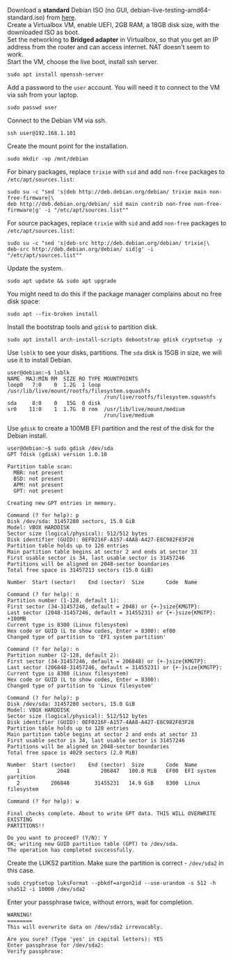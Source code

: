 Download a __standard__ Debian ISO (no GUI, debian-live-testing-amd64-standard.iso) from [here](https://cdimage.debian.org/cdimage/weekly-live-builds/amd64/iso-hybrid/?C=S;O=D).  
Create a Virtualbox VM, enable UEFI, 2GB RAM, a 18GB disk size, with the downloaded ISO as boot.  
Set the networking to __Bridged adapter__ in Virtualbox, so that you get an IP address from the router and can access internet. NAT doesn't seem to work.  
Start the VM, choose the live boot, install ssh server.
```
sudo apt install openssh-server
```
Add a password to the `user` account. You will need it to connect to the VM via ssh from your laptop.  
```
sudo passwd user
```
Connect to the Debian VM via ssh.
```
ssh user@192.168.1.101
```
Create the mount point for the installation.
```
sudo mkdir -vp /mnt/debian
```
For binary packages, replace `trixie` with `sid` and add `non-free` packages to `/etc/apt/sources.list`:
```
sudo su -c "sed 's|deb http://deb.debian.org/debian/ trixie main non-free-firmware|\
deb http://deb.debian.org/debian/ sid main contrib non-free non-free-firmware|g' -i "/etc/apt/sources.list""
```
For source packages, replace `trixie` with `sid` and add `non-free` packages to `/etc/apt/sources.list`:
```
sudo su -c "sed 's|deb-src http://deb.debian.org/debian/ trixie|\
deb-src http://deb.debian.org/debian/ sid|g' -i "/etc/apt/sources.list""
```
Update the system.
```
sudo apt update && sudo apt upgrade
```
You might need to do this if the package manager complains about no free disk space:
```
sudo apt --fix-broken install
```
Install the bootstrap tools and `gdisk` to partition disk.
```
sudo apt install arch-install-scripts debootstrap gdisk cryptsetup -y
```
Use `lsblk` to see your disks, partitions. The `sda` disk is 15GB in size, we will use it to install Debian.
```
user@debian:~$ lsblk
NAME  MAJ:MIN RM  SIZE RO TYPE MOUNTPOINTS
loop0   7:0    0  1.2G  1 loop /usr/lib/live/mount/rootfs/filesystem.squashfs
                               /run/live/rootfs/filesystem.squashfs
sda     8:0    0   15G  0 disk
sr0    11:0    1  1.7G  0 rom  /usr/lib/live/mount/medium
                               /run/live/medium
```
Use `gdisk` to create a 100MB EFI partition and the rest of the disk for the Debian install.
```
user@debian:~$ sudo gdisk /dev/sda
GPT fdisk (gdisk) version 1.0.10

Partition table scan:
  MBR: not present
  BSD: not present
  APM: not present
  GPT: not present

Creating new GPT entries in memory.

Command (? for help): p
Disk /dev/sda: 31457280 sectors, 15.0 GiB
Model: VBOX HARDDISK
Sector size (logical/physical): 512/512 bytes
Disk identifier (GUID): 0EF0216F-A157-4AA8-A427-E8C982F83F28
Partition table holds up to 128 entries
Main partition table begins at sector 2 and ends at sector 33
First usable sector is 34, last usable sector is 31457246
Partitions will be aligned on 2048-sector boundaries
Total free space is 31457213 sectors (15.0 GiB)

Number  Start (sector)    End (sector)  Size       Code  Name

Command (? for help): n
Partition number (1-128, default 1):
First sector (34-31457246, default = 2048) or {+-}size{KMGTP}:
Last sector (2048-31457246, default = 31455231) or {+-}size{KMGTP}: +100MB
Current type is 8300 (Linux filesystem)
Hex code or GUID (L to show codes, Enter = 8300): ef00
Changed type of partition to 'EFI system partition'

Command (? for help): n
Partition number (2-128, default 2):
First sector (34-31457246, default = 206848) or {+-}size{KMGTP}:
Last sector (206848-31457246, default = 31455231) or {+-}size{KMGTP}:
Current type is 8300 (Linux filesystem)
Hex code or GUID (L to show codes, Enter = 8300):
Changed type of partition to 'Linux filesystem'

Command (? for help): p
Disk /dev/sda: 31457280 sectors, 15.0 GiB
Model: VBOX HARDDISK
Sector size (logical/physical): 512/512 bytes
Disk identifier (GUID): 0EF0216F-A157-4AA8-A427-E8C982F83F28
Partition table holds up to 128 entries
Main partition table begins at sector 2 and ends at sector 33
First usable sector is 34, last usable sector is 31457246
Partitions will be aligned on 2048-sector boundaries
Total free space is 4029 sectors (2.0 MiB)

Number  Start (sector)    End (sector)  Size       Code  Name
   1            2048          206847   100.0 MiB   EF00  EFI system partition
   2          206848        31455231   14.9 GiB    8300  Linux filesystem

Command (? for help): w

Final checks complete. About to write GPT data. THIS WILL OVERWRITE EXISTING
PARTITIONS!!

Do you want to proceed? (Y/N): Y
OK; writing new GUID partition table (GPT) to /dev/sda.
The operation has completed successfully.
```
Create the LUKS2 partition. Make sure the partition is correct - `/dev/sda2` in this case.
```
sudo cryptsetup luksFormat --pbkdf=argon2id --use-urandom -s 512 -h sha512 -i 10000 /dev/sda2
```
Enter your passphrase twice, without errors, wait for completion.
```
WARNING!
========
This will overwrite data on /dev/sda2 irrevocably.

Are you sure? (Type 'yes' in capital letters): YES
Enter passphrase for /dev/sda2:
Verify passphrase:
```
